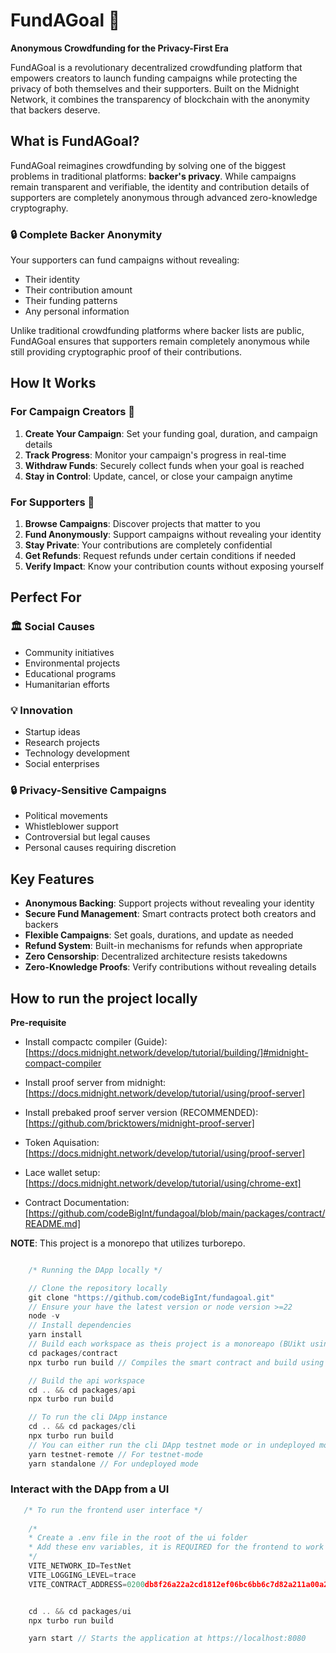 # FundAGoal 🎯

**Anonymous Crowdfunding for the Privacy-First Era**

FundAGoal is a revolutionary decentralized crowdfunding platform that empowers creators to launch funding campaigns while protecting the privacy of both themselves and their supporters. Built on the Midnight Network, it combines the transparency of blockchain with the anonymity that backers deserve.

## What is FundAGoal?

FundAGoal reimagines crowdfunding by solving one of the biggest problems in traditional platforms: **backer's privacy**. While campaigns remain transparent and verifiable, the identity and contribution details of supporters are completely anonymous through advanced zero-knowledge cryptography.

### 🔒 **Complete Backer Anonymity**

Your supporters can fund campaigns without revealing:

- Their identity
- Their contribution amount
- Their funding patterns
- Any personal information

Unlike traditional crowdfunding platforms where backer lists are public, FundAGoal ensures that supporters remain completely anonymous while still providing cryptographic proof of their contributions.

## How It Works

### For Campaign Creators 📢

1. **Create Your Campaign**: Set your funding goal, duration, and campaign details
2. **Track Progress**: Monitor your campaign's progress in real-time
3. **Withdraw Funds**: Securely collect funds when your goal is reached
4. **Stay in Control**: Update, cancel, or close your campaign anytime

### For Supporters 🤝

1. **Browse Campaigns**: Discover projects that matter to you
2. **Fund Anonymously**: Support campaigns without revealing your identity
3. **Stay Private**: Your contributions are completely confidential
4. **Get Refunds**: Request refunds under certain conditions if needed
5. **Verify Impact**: Know your contribution counts without exposing yourself

## Perfect For

### 🏛️ **Social Causes**

- Community initiatives
- Environmental projects
- Educational programs
- Humanitarian efforts

### 💡 **Innovation**

- Startup ideas
- Research projects
- Technology development
- Social enterprises

### 🔒 **Privacy-Sensitive Campaigns**

- Political movements
- Whistleblower support
- Controversial but legal causes
- Personal causes requiring discretion

## Key Features

- **Anonymous Backing**: Support projects without revealing your identity
- **Secure Fund Management**: Smart contracts protect both creators and backers
- **Flexible Campaigns**: Set goals, durations, and update as needed
- **Refund System**: Built-in mechanisms for refunds when appropriate
- **Zero Censorship**: Decentralized architecture resists takedowns
- **Zero-Knowledge Proofs**: Verify contributions without revealing details

## How to run the project locally

**Pre-requisite**

- Install compactc compiler (Guide): [https://docs.midnight.network/develop/tutorial/building/]#midnight-compact-compiler

- Install proof server from midnight: [https://docs.midnight.network/develop/tutorial/using/proof-server]

- Install prebaked proof server version (RECOMMENDED): [https://github.com/bricktowers/midnight-proof-server]

- Token Aquisation: [https://docs.midnight.network/develop/tutorial/using/proof-server]

- Lace wallet setup: [https://docs.midnight.network/develop/tutorial/using/chrome-ext]

- Contract Documentation: [https://github.com/codeBigInt/fundagoal/blob/main/packages/contract/README.md]

**NOTE**: This project is a monorepo that utilizes turborepo.

```js

    /* Running the DApp locally */

    // Clone the repository locally
    git clone "https://github.com/codeBigInt/fundagoal.git"
    // Ensure your have the latest version or node version >=22
    node -v
    // Install dependencies
    yarn install
    // Build each workspace as theis project is a monoreapo (BUikt using turbo repo)
    cd packages/contract
    npx turbo run build // Compiles the smart contract and build using compactc copiler and builds the contract workspace

    // Build the api workspace
    cd .. && cd packages/api
    npx turbo run build

    // To run the cli DApp instance
    cd .. && cd packages/cli
    npx turbo run build
    // You can either run the cli DApp testnet mode or in undeployed mode
    yarn testnet-remote // For testnet-mode
    yarn standalone // For undeployed mode
```

### Interact with the DApp from a UI
```js
   /* To run the frontend user interface */
    
    /* 
    * Create a .env file in the root of the ui folder
    * Add these env variables, it is REQUIRED for the frontend to work 
    */
    VITE_NETWORK_ID=TestNet
    VITE_LOGGING_LEVEL=trace
    VITE_CONTRACT_ADDRESS=0200db8f26a22a2cd1812ef06bc6bb6c7d82a211a00a2472a806b125f50d6bc8f2fb


    cd .. && cd packages/ui
    npx turbo run build

    yarn start // Starts the application at https://localhost:8080

```
